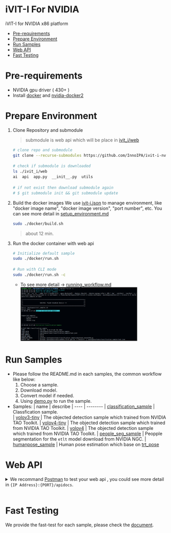 # iVIT-I For NVIDIA
iVIT-I for NVIDIA x86 platform

* [Pre-requirements](#pre-requirements)
* [Prepare Environment](#prepare-environment)
* [Run Samples](#run-samples)
* [Web API](#web-api)
* [Fast Testing](#fast-testing)

# Pre-requirements
* NVIDIA gpu driver ( 430+ )
* Install [docker](https://max-c.notion.site/Install-Docker-9a0927c9b8aa4455b66548843246152f) and [nvidia-docker2](https://max-c.notion.site/Install-NVIDIA-Docker-b15e1b2930f646f389675bde6a04c9e2)


# Prepare Environment

1. Clone Repository and submodule
    > submodule is web api which will be place in [ivit_i/web](./ivit_i/web)
    ```bash
    # clone repo and submodule
    git clone --recurse-submodules https://github.com/InnoIPA/ivit-i-nvidia.git && cd ivit-i-nvidia
    
    # check if submodule is downloaded
    ls ./ivit_i/web
    ai  api  app.py  __init__.py  utils

    # if not exist then download submodule again
    # $ git submodule init && git submodule update
    ```

2. Build the docker images
    We use [ivit-i.json](ivit-i.json) to manage environment, like "docker image name", "docker image version", "port number", etc. You can see more detail in [setup_environment.md](docs/setup_environment.md)
    ```bash
    sudo ./docker/build.sh
    ```
    > about 12 min.

3. Run the docker container with web api
    ```bash
    # Initialize default sample
    sudo ./docker/run.sh

    # Run with CLI mode
    sudo ./docker/run.sh -c
    ```
    * To see more detail -> [running_workflow.md](docs/running_workflow.md)
        <img src="docs/images/run_script_info.png" width=80%>

# Run Samples
* Please follow the README.md in each samples, the common workflow like below:
    1. Choose a sample.
    2. Download model.
    3. Convert model if needed.
    4. Using [demo.py](./demo.py) to run the sample.
* Samples:
    | name | describe 
    | ---- | -------- 
    | [classification_sample](task/classification_sample/README.md)    |  Classfication sample.  
    | [yolov3-tiny](task/yolov3-tiny-sample/README.md)   | The objected detection sample which trained from NVIDIA TAO Toolkit.
    | [yolov4-tiny](task/yolov4-tiny-sample/README.md)   | The objected detection sample which trained from NVIDIA TAO Toolkit.
    | [yolov4](task/yolov4-sample/README.md)   | The objected detection sample which trained from NVIDIA TAO Toolkit.
    | [people_seg_sample](task/people_seg_sample/README.md)   | Peopple segmentation for the `etlt` model download from NVIDIA NGC.
    | [humanpose_sample](task/humanpose_sample/README.md) | Human pose estimation which base on [trt_pose](https://github.com/NVIDIA-AI-IOT_pose)

# Web API
<details>
    <summary>
        We recommand <a href="https://www.postman.com/">Postman</a> to test your web api , you could see more detail in <code>{IP Address}:{PORT}/apidocs</code>.
    </summary>
    <img src="docs/images/apidocs.png" width=80%>
</details>
<br>

# Fast Testing
We provide the fast-test for each sample, please check the [document](./test/README.md).